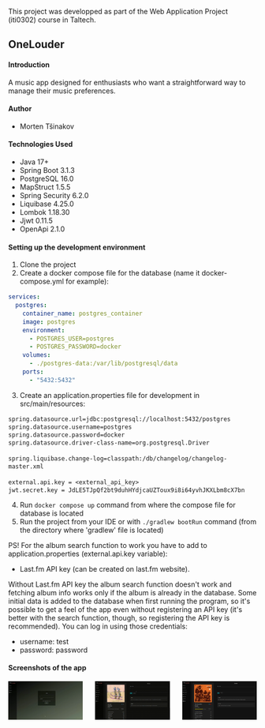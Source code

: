 This project was developped as part of the Web Application Project (iti0302) course in Taltech.

## OneLouder

#### Introduction

A music app designed for enthusiasts who want a straightforward way to manage their music preferences.

#### Author

- Morten Tšinakov

#### Technologies Used

- Java 17+
- Spring Boot 3.1.3
- PostgreSQL 16.0
- MapStruct 1.5.5
- Spring Security 6.2.0
- Liquibase 4.25.0
- Lombok 1.18.30
- Jjwt 0.11.5
- OpenApi 2.1.0

#### Setting up the development environment

1. Clone the project
2. Create a docker compose file for the database (name it docker-compose.yml for example): <br>
```yaml
services:
  postgres:
    container_name: postgres_container
    image: postgres
    environment:
      - POSTGRES_USER=postgres
      - POSTGRES_PASSWORD=docker
    volumes:
      - ./postgres-data:/var/lib/postgresql/data
    ports:
      - "5432:5432"
```
3. Create an application.properties file for development in src/main/resources: <br>
```properties
spring.datasource.url=jdbc:postgresql://localhost:5432/postgres
spring.datasource.username=postgres
spring.datasource.password=docker
spring.datasource.driver-class-name=org.postgresql.Driver

spring.liquibase.change-log=classpath:/db/changelog/changelog-master.xml

external.api.key = <external_api_key>
jwt.secret.key = JdLE5TJpQf2bt9duhHYdjcaUZToux9i8i64yvhJKXLbm8cX7bn
```
4. Run ```docker compose up``` command from where the compose file for database is located
5. Run the project from your IDE or with ```./gradlew bootRun``` command (from the directory where 'gradlew' file is located)

PS! For the album search function to work you have to add to application.properties (external.api.key variable):
- Last.fm API key (can be created on last.fm website).

Without Last.fm API key the album search function doesn't work and fetching album info works only if the album is already in the database.
Some initial data is added to the database when first running the program, so it's possible to get a feel of the app even without registering an API key (it's better with the search function, though, so registering the API key is recommended). You can log in using those credentials:
- username: test
- password: password

#### Screenshots of the app

<div style="display:flex; justify-content: space-between;">
    <img src="screenshots/onelouder_01.gif" alt="Screenshot 1" style="width:30%;">
    <img src="screenshots/onelouder_02.gif" alt="Screenshot 1" style="width:30%;">
    <img src="screenshots/onelouder_03.png" alt="Screenshot 1" style="width:30%;">
</div>

